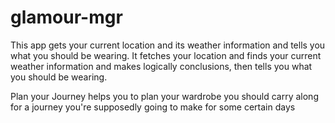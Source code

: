 # glamour-mgr
This app gets your current location and its weather information and tells you what you should be wearing. 
It fetches your location and finds your current weather information and makes logically conclusions, 
then tells you what you should be wearing. 

Plan your Journey helps you to plan your wardrobe you should carry along for a journey you're supposedly going to make
for some certain days
